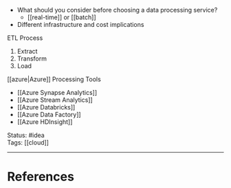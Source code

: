 - What should you consider before choosing a data processing service? 
	- [[real-time]] or [[batch]]
- ﻿﻿Different infrastructure and cost implications

ETL Process
1. Extract 
2. Transform
3. Load

[[azure|Azure]] Processing Tools
- [[Azure Synapse Analytics]]
- [[Azure Stream Analytics]]
- [[Azure Databricks]]
- [[Azure Data Factory]]
- [[Azure HDInsight]]

Status: #idea  
Tags: [[cloud]]  

---
# References